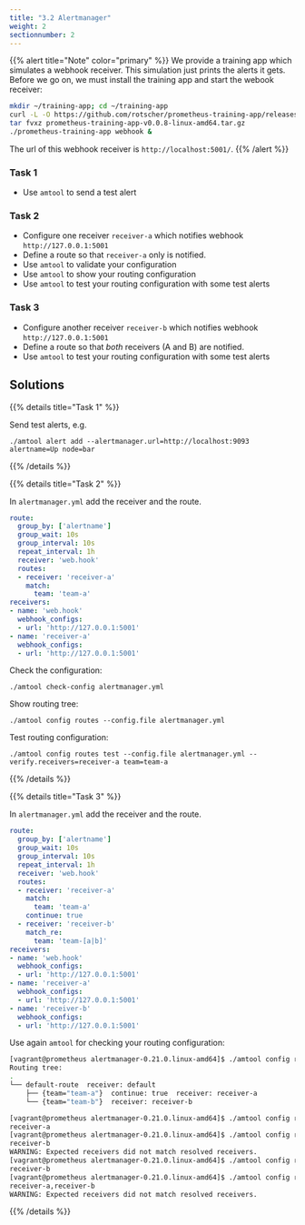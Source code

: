 ```yaml
---
title: "3.2 Alertmanager"
weight: 2
sectionnumber: 2
---
```


{{% alert title="Note" color="primary" %}}
We provide a training app which simulates a webhook receiver. This simulation just prints the alerts it gets. Before we go on, we must install the training app and start the webook receiver:

```bash
mkdir ~/training-app; cd ~/training-app
curl -L -O https://github.com/rotscher/prometheus-training-app/releases/download/v0.0.8/prometheus-training-app-v0.0.8-linux-amd64.tar.gz
tar fvxz prometheus-training-app-v0.0.8-linux-amd64.tar.gz
./prometheus-training-app webhook &
```

The url of this webhook receiver is `http://localhost:5001/`.
{{% /alert %}}

### Task 1

* Use `amtool` to send a test alert

### Task 2

* Configure one receiver `receiver-a` which notifies webhook `http://127.0.0.1:5001`
* Define a route so that `receiver-a` only is notified.
* Use `amtool` to validate your configuration
* Use `amtool` to show your routing configuration
* Use `amtool` to test your routing configuration with some test alerts

### Task 3

* Configure another receiver `receiver-b` which notifies webhook `http://127.0.0.1:5001`
* Define a route so that _both_ receivers (A and B) are notified.
* Use `amtool` to test your routing configuration with some test alerts

## Solutions

{{% details title="Task 1" %}}

Send test alerts, e.g.

`./amtool alert add --alertmanager.url=http://localhost:9093 alertname=Up node=bar`

{{% /details %}}

{{% details title="Task 2" %}}

In `alertmanager.yml` add the receiver and the route.

```yaml
route:
  group_by: ['alertname']
  group_wait: 10s
  group_interval: 10s
  repeat_interval: 1h
  receiver: 'web.hook'
  routes:
  - receiver: 'receiver-a'
    match:
      team: 'team-a'
receivers:
- name: 'web.hook'
  webhook_configs:
  - url: 'http://127.0.0.1:5001'
- name: 'receiver-a'
  webhook_configs:
  - url: 'http://127.0.0.1:5001'
```

Check the configuration:

`./amtool check-config alertmanager.yml`

Show routing tree:

`./amtool config routes --config.file alertmanager.yml`

Test routing configuration:

`./amtool config routes test --config.file alertmanager.yml --verify.receivers=receiver-a team=team-a`

{{% /details %}}

{{% details title="Task 3" %}}

In `alertmanager.yml` add the receiver and the route.

```yaml
route:
  group_by: ['alertname']
  group_wait: 10s
  group_interval: 10s
  repeat_interval: 1h
  receiver: 'web.hook'
  routes:
  - receiver: 'receiver-a'
    match:
      team: 'team-a'
    continue: true
  - receiver: 'receiver-b'
    match_re:
      team: 'team-[a|b]'
receivers:
- name: 'web.hook'
  webhook_configs:
  - url: 'http://127.0.0.1:5001'
- name: 'receiver-a'
  webhook_configs:
  - url: 'http://127.0.0.1:5001'
- name: 'receiver-b'
  webhook_configs:
  - url: 'http://127.0.0.1:5001'
```

Use again `amtool` for checking your routing configuration:

```bash
[vagrant@prometheus alertmanager-0.21.0.linux-amd64]$ ./amtool config routes --config.file alertmanager.yml
Routing tree:
.
└── default-route  receiver: default
    ├── {team="team-a"}  continue: true  receiver: receiver-a
    └── {team="team-b"}  receiver: receiver-b

[vagrant@prometheus alertmanager-0.21.0.linux-amd64]$ ./amtool config routes test --config.file alertmanager.yml --verify.receivers=receiver-a team=team-a
receiver-a
[vagrant@prometheus alertmanager-0.21.0.linux-amd64]$ ./amtool config routes test --config.file alertmanager.yml --verify.receivers=receiver-a team=team-b
receiver-b
WARNING: Expected receivers did not match resolved receivers.
[vagrant@prometheus alertmanager-0.21.0.linux-amd64]$ ./amtool config routes test --config.file alertmanager.yml --verify.receivers=receiver-b team=team-b
receiver-b
[vagrant@prometheus alertmanager-0.21.0.linux-amd64]$ ./amtool config routes test --config.file alertmanager.yml --verify.receivers=receiver-b team=team-a
receiver-a,receiver-b
WARNING: Expected receivers did not match resolved receivers.
```
{{% /details %}}
